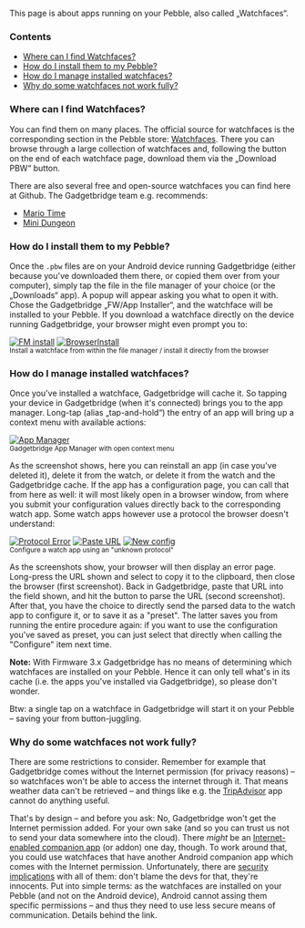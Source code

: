 This page is about apps running on your Pebble, also called „Watchfaces“.

### Contents
* [Where can I find Watchfaces?](#where-can-i-find-watchfaces)
* [How do I install them to my Pebble?](#how-do-i-install-them-to-my-pebble)
* [How do I manage installed watchfaces?](#how-do-i-manage-installed-watchfaces)
* [Why do some watchfaces not work fully?](#why-do-some-watchfaces-not-work-fully)

### Where can I find Watchfaces?
You can find them on many places. The official source for watchfaces is the corresponding section in the Pebble store: [Watchfaces](https://apps.getpebble.com/en_US/watchfaces?dev_settings=true). There you can browse through a large collection of watchfaces and, following the button on the end of each watchface page, download them via the „Download PBW“ button.

There are also several free and open-source watchfaces you can find here at Github. The Gadgetbridge team e.g. recommends:

* [Mario Time](https://github.com/ClusterM/pebble-mario)
* [Mini Dungeon](https://github.com/Torivon/MiniDungeon)

### How do I install them to my Pebble?
Once the `.pbw` files are on your Android device running Gadgetbridge (either because you've downloaded them there, or copied them over from your computer), simply tap the file in the file manager of your choice (or the „Downloads“ app). A popup will appear asking you what to open it with. Chose the Gadgetbridge „FW/App Installer“, and the watchface will be installed to your Pebble. If you download a watchface directly on the device running Gadgetbridge, your browser might even prompt you to:

[![FM install](http://i.imgur.com/7ulfoS8t.png)](http://i.imgur.com/7ulfoS8.png) [![BrowserInstall](https://i.imgur.com/vN00enQm.png)](https://i.imgur.com/vN00enQ.png)  
<sup>Install a watchface from within the file manager / install it directly from the browser</sup>

### How do I manage installed watchfaces?
Once you've installed a watchface, Gadgetbridge will cache it. So tapping your device in Gadgetbridge (when it's connected) brings you to the app manager. Long-tap (alias „tap-and-hold“) the entry of an app will bring up a context menu with available actions:

[![App Manager](https://i.imgur.com/3473hE9m.png)](https://i.imgur.com/3473hE9.png)  
<sup>Gadgetbridge App Manager with open context menu</sup>

As the screenshot shows, here you can reinstall an app (in case you've deleted it), delete it from the watch, or delete it from the watch and the Gadgetbridge cache. If the app has a configuration page, you can call that from here as well: it will most likely open in a browser window, from where you submit your configuration values directly back to the corresponding watch app. Some watch apps however use a protocol the browser doesn't understand:

[![Protocol Error](https://i.imgur.com/V8tZVlMm.png)](https://i.imgur.com/V8tZVlM.png) [![Paste URL](https://i.imgur.com/pF1zM5hm.png)](https://i.imgur.com/pF1zM5h.png) [![New config](https://i.imgur.com/0fDYRsAm.png)](https://i.imgur.com/0fDYRsA.png)  
<sup>Configure a watch app using an "unknown protocol"</sup>

As the screenshots show, your browser will then display an error page. Long-press the URL shown and select to copy it to the clipboard, then close the browser (first screenshot). Back in Gadgetbridge, paste that URL into the field shown, and hit the button to parse the URL (second screenshot). After that, you have the choice to directly send the parsed data to the watch app to configure it, or to save it as a "preset". The latter saves you from running the entire procedure again: if you want to use the configuration you've saved as preset, you can just select that directly when calling the "Configure" item next time.

**Note:** With Firmware 3.x Gadgetbridge has no means of determining which watchfaces are installed on your Pebble. Hence it can only tell what's in its cache (i.e. the apps you've installed via Gadgetbridge), so please don't wonder.

Btw: a single tap on a watchface in Gadgetbridge will start it on your Pebble – saving your from button-juggling.


### Why do some watchfaces not work fully?
There are some restrictions to consider. Remember for example that Gadgetbridge comes without the Internet permission (for privacy reasons) – so watchfaces won't be able to access the internet through it. That means weather data can't be retrieved – and things like e.g. the [TripAdvisor](https://apps.getpebble.com/de_DE/application/5509b04684ad023da7000030?dev_settings=true&hardware=basalt&is_browser=true&platform=android&query=&section=watchapps) app cannot do anything useful.

That's by design – and before you ask: No, Gadgetbridge won't get the Internet permission added. For your own sake (and so you can trust us not to send your data somewhere into the cloud). There *might* be an [Internet-enabled companion app](https://github.com/Freeyourgadget/Gadgetbridge/issues/302) (or addon) one day, though. To work around that, you could use watchfaces that have another Android companion app which comes with the Internet permission. Unfortunately, there are [security implications](https://github.com/Freeyourgadget/Gadgetbridge/issues/302#issuecomment-219211974) with all of them: don't blame the devs for that, they're innocents. Put into simple terms: as the watchfaces are installed on your Pebble (and not on the Android device), Android cannot assing them specific permissions – and thus they need to use less secure means of communication. Details behind the link.